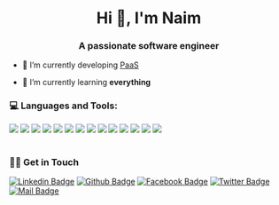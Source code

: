 <h1 align="center">Hi 👋, I'm Naim</h1>
<h3 align="center">A passionate software engineer</h3>

- 🔭 I’m currently developing [PaaS](https://klovercloud.com/)

- 🌱 I’m currently learning **everything**

### 💻 Languages and Tools:

<img src="https://img.shields.io/badge/javascript%20-%23323330.svg?&style=for-the-badge&logo=javascript&logoColor=%23F7DF1E"/> <img src="https://img.shields.io/badge/Angular%20-DD0031.svg?&style=for-the-badge&logo=Angular&logoColor=white"/> <img src="https://img.shields.io/badge/typescript-3178C6?logo=Typescript&logoColor=white&style=for-the-badge" /> <img src="https://img.shields.io/badge/react%20-%2320232a.svg?&style=for-the-badge&logo=react&logoColor=%2361DAFB"/>  <img src="https://img.shields.io/badge/node-dot-js-339933.svg?&style=for-the-badge&logo=node-dot-js&logoColor=white"/>  <img src="https://img.shields.io/badge/git%20-%23F05033.svg?&style=for-the-badge&logo=git&logoColor=white"/>  <img src="https://img.shields.io/badge/python-3776AB.svg?&style=for-the-badge&logo=python&logoColor=white"/>  <img src="https://img.shields.io/badge/mongodb-%13AA52.svg?&style=for-the-badge&logo=mongodb&logoColor=white"/>  <img src="https://img.shields.io/badge/go-00ADD8?logo=go&logoColor=white&style=for-the-badge" /> <img src="https://img.shields.io/badge/rust-000000?logo=rust&logoColor=white&style=for-the-badge" /> <img src="https://img.shields.io/badge/docker-2496ED?logo=Docker&logoColor=white&style=for-the-badge" /> <img src="https://img.shields.io/badge/kubernetes-326CE5?logo=Kubernetes&logoColor=white&style=for-the-badge" />  <img src="https://img.shields.io/badge/Linux-FCC624?logo=Linux&logoColor=white&style=for-the-badge" />  <img src="https://img.shields.io/badge/Bash-4EAA25?logo=GNU-Bash&logoColor=white&style=for-the-badge" />
<br>
<br>

### 🙋‍♂️ Get in Touch

[![Linkedin Badge](https://img.shields.io/badge/LinkedIn-0077B5?style=for-the-badge&logo=linkedin&logoColor=white)](https://www.linkedin.com/in/naimjeem/)  [![Github Badge](https://img.shields.io/badge/GitHub-100000?style=for-the-badge&logo=github&logoColor=white)](https://github.com/naimjeem) [![Facebook Badge](https://img.shields.io/badge/Facebook-1877F2?style=for-the-badge&logo=facebook&logoColor=white)](https://www.facebook.com/naimjeem) [![Twitter Badge](https://img.shields.io/badge/Twitter-1DA1F2?style=for-the-badge&logo=twitter&logoColor=white)](https://www.twitter.com/naimjeem) [![Mail Badge](https://img.shields.io/badge/Gmail-D14836?style=for-the-badge&logo=gmail&logoColor=white)](mailto:naim36208@gmail.com)
